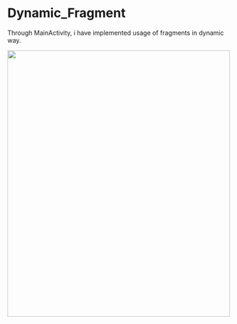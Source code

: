 # Dynamic_Fragment
Through MainActivity, i have implemented usage of fragments in dynamic way.


<img src="https://user-images.githubusercontent.com/42689087/152788124-595bf7bf-bb3f-4b57-9626-071236ca123d.png" width=500 height=600>

